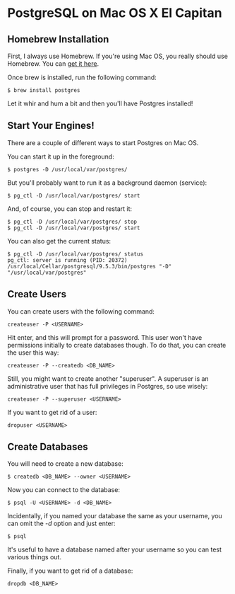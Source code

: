 # PostgreSQL on Mac OS X El Capitan

## Homebrew Installation

First, I always use Homebrew. If you're using Mac OS, you really should use Homebrew. You can [get it here](http://brew.sh/).

Once brew is installed, run the following command:

```shell
$ brew install postgres
```

Let it whir and hum a bit and then you'll have Postgres installed!


## Start Your Engines!

There are a couple of different ways to start Postgres on Mac OS.

You can start it up in the foreground:

```shell
$ postgres -D /usr/local/var/postgres/
```

But you'll probably want to run it as a background daemon (service):

```shell
$ pg_ctl -D /usr/local/var/postgres/ start
```

And, of course, you can stop and restart it:

```shell
$ pg_ctl -D /usr/local/var/postgres/ stop
$ pg_ctl -D /usr/local/var/postgres/ start
```

You can also get the current status:

```shell
$ pg_ctl -D /usr/local/var/postgres/ status
pg_ctl: server is running (PID: 20372)
/usr/local/Cellar/postgresql/9.5.3/bin/postgres "-D" "/usr/local/var/postgres"
```


## Create Users

You can create users with the following command:

```shell
createuser -P <USERNAME>
```

Hit enter, and this will prompt for a password. This user won't have permissions initially to create databases though. To do that, you can create the user this way:

```shell
createuser -P --createdb <DB_NAME>
```

Still, you might want to create another "superuser". A superuser is an administrative user that has full privileges in Postgres, so use wisely:

```shell
createuser -P --superuser <USERNAME>
```

If you want to get rid of a user:

```shell
dropuser <USERNAME>
```


## Create Databases

You will need to create a new database:

```shell
$ createdb <DB_NAME> --owner <USERNAME>
```

Now you can connect to the database:

```shell
$ psql -U <USERNAME> -d <DB_NAME>
```

Incidentally, if you named your database the same as your username, you can omit the *-d* option and just enter:

```shell
$ psql
```

It's useful to have a database named after your username so you can test various things out.

Finally, if you want to get rid of a database:

```shell
dropdb <DB_NAME>
```

